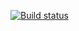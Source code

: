 [![Build status](https://ci.appveyor.com/api/projects/status/usjs71wugxr52lh5?svg=true)](https://ci.appveyor.com/project/1000karat/api-ci)